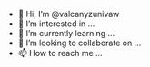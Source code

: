 - 👋 Hi, I’m @valcanyzunivaw
- 👀 I’m interested in ...
- 🌱 I’m currently learning ...
- 💞️ I’m looking to collaborate on ...
- 📫 How to reach me ...

<!---
valcanyzunivaw/valcanyzunivaw is a ✨ special ✨ repository because its `README.md` (this file) appears on your GitHub profile.
You can click the Preview link to take a look at your changes.
--->
